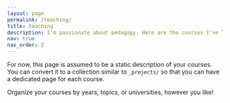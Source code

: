 ```yaml
---
layout: page
permalink: /teaching/
title: teaching
description: I'm passionate about pedagogy. Here are the courses I've TAed, as well as other forms of mentorship I've been involved with.
nav: true
nav_order: 2
---
```


For now, this page is assumed to be a static description of your courses. You can convert it to a collection similar to `_projects/` so that you can have a dedicated page for each course.

Organize your courses by years, topics, or universities, however you like!
